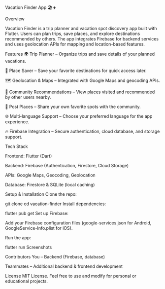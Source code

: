 Vacation Finder App 🏖️✈️

Overview

Vacation Finder is a trip planner and vacation spot discovery app built with Flutter. Users can plan trips, save places, and explore destinations recommended by others. The app integrates Firebase for backend services and uses geolocation APIs for mapping and location-based features.

Features
🌍 Trip Planner – Organize trips and save details of your planned vacations.

📌 Place Saver – Save your favorite destinations for quick access later.

🗺️ Geolocation & Maps – Integrated with Google Maps and geocoding APIs.

🤝 Community Recommendations – View places visited and recommended by other users nearby.

📝 Post Places – Share your own favorite spots with the community.

🌐 Multi-language Support – Choose your preferred language for the app experience.

🔥 Firebase Integration – Secure authentication, cloud database, and storage support.

Tech Stack

Frontend: Flutter (Dart)

Backend: Firebase (Authentication, Firestore, Cloud Storage)

APIs: Google Maps, Geocoding, Geolocation

Database: Firestore & SQLite (local caching)

Setup & Installation
Clone the repo:

git clone <your-repo-link>
cd vacation-finder
Install dependencies:


flutter pub get
Set up Firebase:

Add your Firebase configuration files (google-services.json for Android, GoogleService-Info.plist for iOS).

Run the app:


flutter run
Screenshots

Contributors
You – Backend (Firebase, database)

Teammates – Additional backend & frontend development

License
MIT License. Feel free to use and modify for personal or educational projects.

